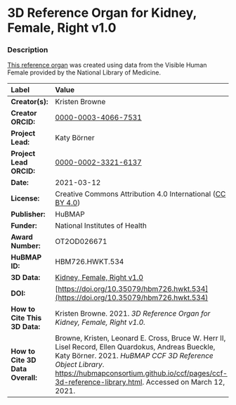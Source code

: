 # 3D Reference Organ for Kidney, Female, Right v1.0

### Description
[This reference organ](https://hubmapconsortium.github.io/ccf/pages/ccf-3d-reference-library.html) was created using data from the Visible Human Female provided by the National Library of Medicine.

| Label | Value |
| :------------- |:-------------|
| **Creator(s):** | Kristen Browne |
| **Creator ORCID:** | [0000-0003-4066-7531](https://orcid.org/0000-0003-4066-7531) |
| **Project Lead:** | Katy B&ouml;rner |
| **Project Lead ORCID:** | [0000-0002-3321-6137](https://orcid.org/0000-0002-3321-6137) |
| **Date:** | 2021-03-12 |
| **License:** | Creative Commons Attribution 4.0 International ([CC BY 4.0](https://creativecommons.org/licenses/by/4.0/)) |
| **Publisher:** | HuBMAP |
| **Funder:** | National Institutes of Health |
| **Award Number:** | OT2OD026671 |
| **HuBMAP ID:** | HBM726.HWKT.534 |
| **3D Data:** | [Kidney, Female, Right v1.0](https://hubmapconsortium.github.io/ccf-releases/v1.0/models/VH_F_Kidney_Right_v1.0.glb) |
| **DOI:** | [https://doi.org/10.35079/hbm726.hwkt.534](https://doi.org/10.35079/hbm726.hwkt.534) |
| **How to Cite This 3D Data:** | Kristen Browne. 2021. *3D Reference Organ for Kidney, Female, Right v1.0.* | [https://doi.org/10.35079/hbm726.hwkt.534](https://doi.org/10.35079/hbm726.hwkt.534). Accessed on March 12, 2021. |
| **How to Cite 3D Data Overall:** | Browne, Kristen, Leonard E. Cross, Bruce W. Herr II, Lisel Record, Ellen Quardokus, Andreas Bueckle, Katy B&ouml;rner. 2021. *HuBMAP CCF 3D Reference Object Library*. https://hubmapconsortium.github.io/ccf/pages/ccf-3d-reference-library.html. Accessed on March 12, 2021. |